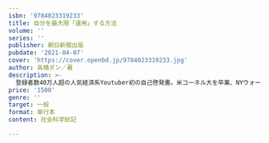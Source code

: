 ```yaml
---
isbn: '9784023319233'
title: 自分を最大限「運用」する方法
volume: ''
series: ''
publisher: 朝日新聞出版
pubdate: '2021-04-07'
cover: 'https://cover.openbd.jp/9784023319233.jpg'
author: 高橋ダン／著
description: >-
  登録者数40万人超の人気経済系Youtuber初の自己啓発書。米コーネル大を卒業、NYウォール街で11年間活躍した、超エリート投資家の高橋ダンがキャリアからメンタル、英語、調管理に至るまで最強の自己投資術を伝授。
price: '1500'
genre: ''
target: 一般
format: 単行本
content: 社会科学総記

---
```

